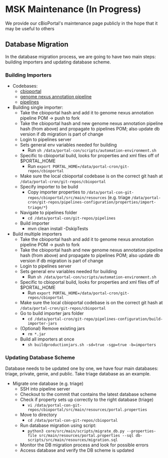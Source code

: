 # MSK Maintenance (In Progress)
We provide our cBioPortal's maintenance page publicly in the hope that it may be useful to others

## Database Migration
In the database migration process, we are going to have two main steps: building importers and updating database scheme.

### Building Importers
- Codebases:
    - [cbioportal](https://github.com/cBioPortal/cbioportal)
    - [genome nexus annotation pipeline](https://github.com/genome-nexus/genome-nexus-annotation-pipeline)
    - [pipelines](https://github.com/knowledgesystems/pipelines)
- Building single importer:
    - Take the cbioportal hash and add it to genome nexus annotation pipeline POM -> push to fork
    - Take the cbioportal hash and new genome nexus annotation pipeline hash (from above) and propagate to pipelines POM; also update db version if db migration is part of change
    - Login to pipelines server
    - Sets general env variables needed for building
        - Run `sh /data/portal-con/scripts/automation-environment.sh`
    - Specific to cbioportal build, looks for properties and xml files off of $PORTAL_HOME
        - Run `export PORTAL_HOME=/data/portal-cron/git-repos/cbioportal`
    - Make sure the local cbioportal codebase is on the correct git hash at `/data/portal-cron/git-repos/cbioportal`
    - Specify importer to be build
        - Copy importer properties to `/data/portal-con-git-repos/cbioportal/src/main/resources` (e.g. triage `/data/portal-cron/git-repos/pipelines-configuration/properties/import-triage/*`)
    - Navigate to pipelines folder
        - `cd /data/portal-con/git-repos/pipelines`
    - Build importer
        - mvn clean install -DskipTests
- Build multiple importers
    - Take the cbioportal hash and add it to genome nexus annotation pipeline POM -> push to fork
    - Take the cbioportal hash and new genome nexus annotation pipeline hash (from above) and propagate to pipelines POM; also update db version if db migration is part of change
    - Login to pipelines server
    - Sets general env variables needed for building
        - Run `sh /data/portal-con/scripts/automation-environment.sh`
    - Specific to cbioportal build, looks for properties and xml files off of $PORTAL_HOME
        - Run `export PORTAL_HOME=/data/portal-cron/git-repos/cbioportal`
    - Make sure the local cbioportal codebase is on the correct git hash at `/data/portal-cron/git-repos/cbioportal`
    - Go to build importer jars folder
        - `cd /data/portal-cron/git-repo/pipelines-configuration/build-importer-jars`
    - (Optional) Remove existing jars
        - `rm *.jar`
    - Build all importers at once
        - `sh buildproductionjars.sh -sd=true -sgp=true -b=importers`

### Updating Database Scheme
Database needs to be updated one by one, we have four main databases: triage, private, genie, and public. Take triage database as an example.
- Migrate one database (e.g. triage)
    - SSH into pipeline server
    - Checkout to the commit that contains the latest database scheme
    - Check if property sets up correctly to the right database (triage)
        - `vi /data/portal-con-git-repos/cbioportal/src/main/resources/portal.properties`
    - Move to directory
        - `cd /data/portal-con-git-repos/cbioportal`
    - Run database migration using script:
        - `python3 core/src/main/scripts/migrate_db.py --properties-file src/main/resources/portal.properties --sql db-scripts/src/main/resources/migration.sql`
    - Monitor the DB migration process and look for possible errors
    - Access database and verify the DB scheme is updated
